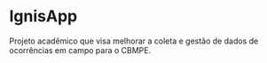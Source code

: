 # IgnisApp
Projeto acadêmico que visa melhorar a coleta e gestão de dados de ocorrências em campo para o CBMPE.
